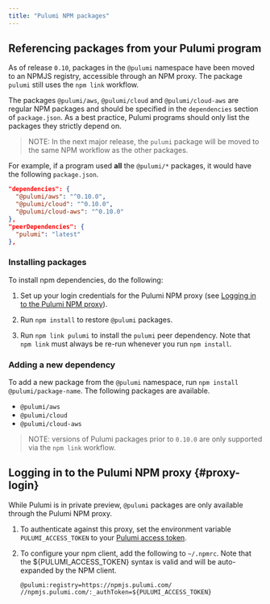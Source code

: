 ```yaml
---
title: "Pulumi NPM packages"
---
```


## Referencing packages from your Pulumi program

As of release `0.10`, packages in the `@pulumi` namespace have been moved to an NPMJS registry, accessible through an NPM proxy. The package `pulumi` still uses the `npm link` workflow. 

The packages `@pulumi/aws`, `@pulumi/cloud` and `@pulumi/cloud-aws` are regular NPM packages and should be specified in the `dependencies` section of `package.json`. As a best practice, Pulumi programs should only list the packages they strictly depend on.

> NOTE: In the next major release, the `pulumi` package will be moved to the same NPM workflow as the other packages.

For example, if a program used **all** the `@pulumi/*` packages, it would have the following `package.json`. 

```json
"dependencies": {
  "@pulumi/aws": "^0.10.0",
  "@pulumi/cloud": "^0.10.0",
  "@pulumi/cloud-aws": "^0.10.0"
},
"peerDependencies": {
  "pulumi": "latest"
},
```

### Installing packages 
To install npm dependencies, do the following:

1.  Set up your login credentials for the Pulumi NPM proxy (see [Logging in to the Pulumi NPM proxy](#proxy-login)).

1.  Run `npm install` to restore `@pulumi` packages.

1.  Run `npm link pulumi` to install the `pulumi` peer dependency. Note that `npm link` must always be re-run whenever you run `npm install`.

### Adding a new dependency

To add a new package from the `@pulumi` namespace, run `npm install @pulumi/package-name`. The following packages are available. 

- `@pulumi/aws`
- `@pulumi/cloud`
- `@pulumi/cloud-aws`

> NOTE: versions of Pulumi packages prior to `0.10.0` are only supported via the `npm link` workflow.

## Logging in to the Pulumi NPM proxy {#proxy-login}

While Pulumi is in private preview, `@pulumi` packages are only available through the Pulumi NPM proxy. 

1.  To authenticate against this proxy, set the environment variable `PULUMI_ACCESS_TOKEN` to your [Pulumi access token](../managed-cloud/console.html#account-page).

1.  To configure your npm client, add the following to `~/.npmrc`. Note that the ${PULUMI_ACCESS_TOKEN} syntax is valid and will be auto-expanded by the NPM client.

    ```
    @pulumi:registry=https://npmjs.pulumi.com/
    //npmjs.pulumi.com/:_authToken=${PULUMI_ACCESS_TOKEN}
    ```
